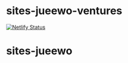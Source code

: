 # sites-jueewo-ventures

[![Netlify Status](https://api.netlify.com/api/v1/badges/a3d9e809-f69c-4ba0-80e6-11603479abb9/deploy-status)](https://app.netlify.com/sites/jwvntrs/deploys)
# sites-jueewo
